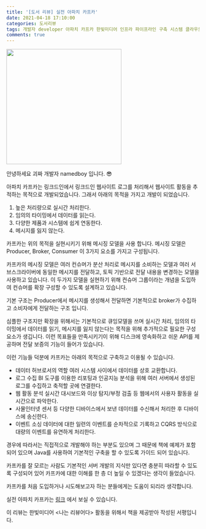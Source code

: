 ```yaml
---
title: '[도서 리뷰] 실전 아파치 카프카'
date: 2021-04-18 17:10:00
categories: 도서리뷰
tags: 개발자 developer 아파치 카프카 한빛미디어 인프라 파이프라인 구축 시스템 클라우드
comments: true
---
```


<img src='https://firebasestorage.googleapis.com/v0/b/github-blog-39e5f.appspot.com/o/apache-kafka.jpg?alt=media&token=2d851474-02c2-4379-bdb8-c8595c9d64f9' width='300px'/>

안녕하세요 괴짜 개발자 namedboy 입니다. 😎

아파치 카프카는 링크드인에서 링크드인 웹사이트 로그를 처리해서 웹사이트 활동을 추적하는 목적으로 개발되었습니다.
그래서 아래의 목적을 가지고 개발이 되었습니다.
1. 높은 처리량으로 실시간 처리한다.
2. 임의의 타이밍에서 데이터를 읽는다.
3. 다양한 제품과 시스템에 쉽게 연동한다.
4. 메시지를 잃지 않는다.

카프카는 위의 목적을 실현시키기 위해 메시징 모델을 사용 합니다.
메시징 모델은 Producer, Broker, Consumer 이 3가지 요소를 가지고 구성됩니다.

카프카의 메시징 모델은 여러 컨슈머가 분산 처리로 메시지를 소비하는 모델과 여러 서브스크라이버에 동일한 메시지를 전달하고, 토픽 기반으로 전달 내용을 변경하는 모델을 사용하고 있습니다. 이 두가지 모델을 실현하기 위해 컨슈머 그룹이라는 개념을 도입하여 컨슈머를 확장 구성할 수 있도록 설계하고 있습니다.

기본 구조는 Producer에서 메시지를 생성해서 전달하면 기본적으로 broker가 수집하고 소비자에게 전달하는 구조 입니다.

심플한 구조지만 확장을 위해서는 기본적으로 큐잉모델을 쓰며 실시간 처리, 임의의 타이밍에서 데이터를 읽기, 메시지를 잃지 않는다는 목적을 위해 추가적으로 필요한 구성요소가 생깁니다. 이런 목표들을 만족시키기이 위해 디스크에 영속화하고 쉬운 API를 제공하며 전달 보증의 기능이 들어가 있습니다.

이런 기능들 덕분에 카프카는 아래의 목적으로 구축하고 이용될 수 있습니다.

- 데이터 허브로서의 역할
    여러 시스템 사이에서 데이터를 상호 교환합니다.
- 로그 수집
    BI 도구를 이용한 리포팅과 인공지능 분석을 위해 여러 서버에서 생성된 로그를 수집하고 축적할 곳에 연결한다.
- 웹 활동 분석
    실시간 대시보드와 이상 탐지/부정 검출 등 웹에서의 사용자 활동을 실시간으로 파악한다.
- 사물인터넷
    센서 등 다양한 디바이스에서 보낸 데이터를 수신해서 처리한 후 디바이스에 송신한다.
- 이벤트 소싱
    데이터에 대한 일련의 이벤트를 순차적으로 기록하고 CQRS 방식으로 대량의 이벤트를 유연하게 처리한다.


경우에 따라서는 직접적으로 개발해야 하는 부분도 있으며 그 때문에 책에 예제가 포함되어 있으며 Java를 사용하여 기본적인 구축을 할 수 있도록 가이드 되어 있습니다.

카프카를 잘 모르는 사람도 기본적인 서버 개발의 지식만 있다면 충분히 따라할 수 있도록 구성되어 있어 카프카에 대한 이해를 한 층 더 높일 수 있겠다는 생각이 들었습니다.

카프카를 처음 도입하거나 시도해보고자 하는 분들에게는 도움이 되리라 생각합니다.

실전 아파치 카프카는 [링크](https://www.hanbit.co.kr/store/books/look.php?p_code=B8503179529) 에서 보실 수 있습니다.


이 리뷰는 한빛미디어 <나는 리뷰어다> 활동을 위해서 책을 제공받아 작성된 서평입니다.







